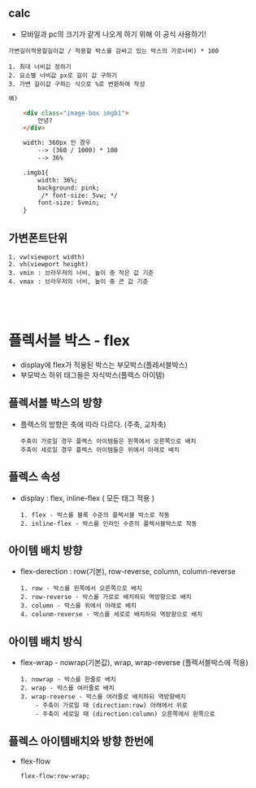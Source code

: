 ## calc
- 모바일과 pc의 크기가 같게 나오게 하기 위해 이 공식 사용하기!
```
가변길이적용할길이값 / 적용할 박스를 감싸고 있는 박스의 가로너비) * 100  
````
    1. 최대 너비값 정하기
    2. 요소별 너비값 px로 길이 값 구하기
    3. 가변 길이값 구하는 식으로 %로 변환하여 작성  

```html
예)

    <div class="image-box imgb1">
        안녕?
    </div>

    width: 360px 인 경우
        --> (360 / 1000) * 100
        --> 36%

    .imgb1{
        width: 36%;
        background: pink;
         /* font-size: 5vw; */
        font-size: 5vmin;
    }
```
## 가변폰트단위
```
1. vw(viewport width) 
2. vh(viewport height) 
3. vmin : 브라우저의 너비, 높이 중 작은 값 기준
4. vmax : 브라우저의 너비, 높이 중 큰 값 기준
```
<br>
<br>

# 플렉서블 박스 - flex
- display에 flex가 적용된 박스는 부모박스(플레서블박스)
- 부모박스 하위 태그들은 자식박스(플렉스 아이템)

## 플렉서블 박스의 방향
- 플렉스의 방향은 축에 따라 다르다. (주축, 교차축)
    ```
    주축이 가로일 경우 플렉스 아이템들은 왼쪽에서 오른쪽으로 배치
    주축이 세로일 경우 플렉스 아이템들은 위에서 아래로 배치
    ```

## 플렉스 속성
- display : flex, inline-flex ( 모든 태그 적용 )
    ```
    1. flex - 박스를 블록 수준의 플렉서블 박스로 작동
    2. inline-flex - 박스를 인라인 수준의 플렉서블박스로 작동
    ```

## 아이템 배치 방향
- flex-derection : row(기본), row-reverse, column, column-reverse
    ```
    1. row - 박스를 왼쪽에서 오른쪽으로 배치
    2. row-reverse - 박스를 가로로 배치하되 역방향으로 배치
    3. column - 박스를 위에서 아래로 배치
    4. colunm-reverse - 박스를 세로로 배치하되 역방향으로 배치
    ```
## 아이템 배치 방식
- flex-wrap - nowrap(기본값), wrap, wrap-reverse (플렉서블박스에 적용)
    ```
    1. nowrap - 박스를 한줄로 배치
    2. wrap - 박스를 여러줄로 배치
    3. wrap-reverse - 박스를 여러줄로 배치하되 역방향배치
        - 주축이 가로일 때 (direction:row) 아래에서 위로
        - 주축이 세로일 때 (direction:column) 오른쪽에서 왼쪽으로
    ```
    
## 플렉스 아이템배치와 방향 한번에
- flex-flow 
    ```
    flex-flow:row-wrap;
    ```